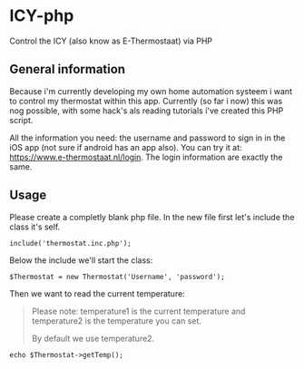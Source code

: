 # ICY-php
Control the ICY (also know as E-Thermostaat) via PHP

## General information
Because i'm currently developing my own home automation systeem i want to control my thermostat within this app.
Currently (so far i now) this was nog possible, with some hack's als reading tutorials i've created this PHP script.

All the information you need: the username and password to sign in in the iOS app (not sure if android has an app also).
You can try it at: https://www.e-thermostaat.nl/login. The login information are exactly the same.

## Usage
Please create a completly blank php file.
In the new file first let's include the class it's self.

`include('thermostat.inc.php');`

Below the include we'll start the class:

`$Thermostat = new Thermostat('Username', 'password');`

Then we want to read the current temperature:
> Please note: temperature1 is the current temperature and temperature2 is the temperature you can set.
>
> By default we use temperature2.

`echo $Thermostat->getTemp();`


